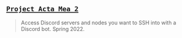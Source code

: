 ## [`Project Acta Mea 2`](http://lxrbckl.com/Project-Acta-Mea-2)
> Access Discord servers and nodes you want to SSH into with a Discord bot. Spring 2022.
